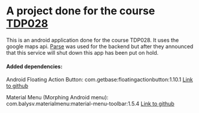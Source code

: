 # A project done for the course [TDP028](https://www.ida.liu.se/~TDP028/index.sv.shtml)

This is an android application done for the course TDP028. It uses the google maps api.
[Parse](http://parse.com/) was used for the backend but after they announced that this
service will shut down this app has been put on hold.


#### Added dependencies:

Android Floating Action Button:    com.getbase:floatingactionbutton:1.10.1
[Link to github](https://github.com/futuresimple/android-floating-action-button)


Material Menu (Morphing Android menu):    com.balysv.materialmenu:material-menu-toolbar:1.5.4
[Link to github](https://github.com/balysv/material-menu)